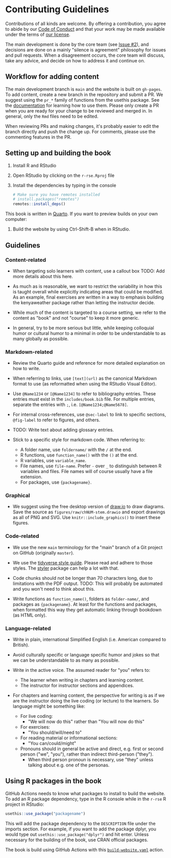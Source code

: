 # Contributing Guidelines

Contributions of all kinds are welcome. By offering a contribution, you
agree to abide by our [Code of Conduct](CODE_OF_CONDUCT.md) and that
your work may be made available under the terms of [our
license](LICENSE.md).

The main development is done by the core team (see [Issue
#2](https://github.com/merely-useful/r-rse/issues/2)), and decisions are
done on a mainly "silence is agreement" philosophy for issues and pull
requests. When a disagreement occurs, the core team will discuss, take
any advice, and decide on how to address it and continue on.

## Workflow for adding content

The main development branch is `main` and the website is built on
`gh-pages`. To add content, create a new branch in the repository and
submit a PR. We suggest using the `pr_*` family of functions from the
usethis package. See the
[documentation](https://usethis.r-lib.org/articles/articles/pr-functions.html)
for learning how to use them. Please only create a PR when you are ready
for your change to be reviewed and merged in. In general, only the `Rmd`
files need to be edited.

When reviewing PRs and making changes, it's probably easier to edit the
branch directly and push the change up. For comments, please use the
commenting features in the PR.

## Setting up and building the book

1.  Install R and RStudio

2.  Open RStudio by clicking on the `r-rse.Rproj` file

3.  Install the dependencies by typing in the console

    ``` r
    # Make sure you have remotes installed
    # install.packages("remotes")
    remotes::install_deps()
    ```

This book is written in [Quarto](https://quarto.org/). If you want to
preview builds on your own computer:

1.  Build the website by using Ctrl-Shift-B when in RStudio.

## Guidelines

### Content-related

-   When targeting solo learners with content, use a callout box TODO:
    Add more details about this here.

-   As much as is reasonable, we want to restrict the variability in how
    this is taught overall while explicitly indicating areas that could
    be modified. As an example, final exercises are written in a way to
    emphasis building the kenyaweather package rather than letting the
    instructor decide.

-   While much of the content is targeted to a course setting, we refer
    to the content as "book" and not "course" to keep it more generic.

-   In general, try to be more serious but little, while keeping
    colloquial humor or cultural humor to a minimal in order to be
    understandable to as many globally as possible.

### Markdown-related

-   Review the Quarto guide and reference for more detailed explanation
    on how to write.

-   When referring to links, use `[text](url)` as the canonical Markdown
    format to use (as reformatted when using the RStudio Visual Editor).

-   Use `@Name1234` or `[@Name1234]` to refer to bibliography entries.
    These entries must exist in the `includes/book.bib` file. For
    multiple entries, separate the entries with `;`, i.e.
    `[@Name1234;@Name5678]`.

-   For internal cross-references, use `@sec-label` to link to specific
    sections, `@fig-label` to refer to figures, and others.

-   TODO: Write text about adding glossary entries.

-   Stick to a specific style for markdown code. When referring to:

    -   A folder name, use `foldername/` with the `/` at the end.
    -   R functions, use `function_name()` with the `()` at the end.
    -   R variables, use `variable_name`.
    -   File names, use `file-name`. Prefer `-` over `_` to distinguish
        between R variables and files. File names will of course usually
        have a file extension.
    -   For packages, use `{packagename}`.

### Graphical

-   We suggest using the free desktop version of
    [draw.io](https://www.draw.io/) to draw diagrams. Save the source as
    `figures/raw/chNUM-stem.drawio` and export drawings as all of PNG
    and SVG. Use `knitr::include_graphics()` to insert these figures.

### Code-related

-   We use the new `main` terminology for the "main" branch of a Git
    project on GitHub (originally `master`).

-   We use the [tidyverse style guide](https://style.tidyverse.org/).
    Please read and adhere to those styles. The
    [styler](https://styler.r-lib.org/) package can help a lot with
    that.

-   Code chunks should not be longer than 70 characters long, due to
    limitations with the PDF output. TODO: This will probably be
    automated and you won't need to think about this.

- Write functions as `function_name()`, folders as `folder-name/`, and
packages as `{packagename}`. At least for the functions and packages, when formatted
this way they get automatic linking through bookdown (as HTML only).

### Language-related

-   Write in plain, international Simplified English (i.e. American
    compared to British).

-   Avoid culturally specific or language specific humor and jokes so
    that we can be understandable to as many as possible.

-   Write in the active voice. The assumed reader for "you" refers to:

    -   The learner when writing in chapters and learning content.
    -   The instructor for instructor sections and appendices.

-   For chapters and learning content, the perspective for writing is as
    if we are the instructor doing the live coding (or lecture) to the
    learners. So language might be something like:

    -   For live coding:
        -   "We will now do this" rather than "You will now do this"
    -   For exercises:
        -   "You should/will/need to"
    -   For reading material or informational sections:
        -   "You can/could/might"
    -   Pronouns should in general be active and direct, e.g. first or
        second person ("we", "you"), rather than indirect third-person
        ("they").
        -   When third person pronoun is necessary, use "they" unless
            talking about e.g. one of the personas.

## Using R packages in the book

GitHub Actions needs to know what packages to install to build the
website. To add an R package dependency, type in the R console while in
the `r-rse` R project in RStudio:

``` r
usethis::use_package("packagename")
```

This will add the package dependency to the `DESCRIPTION` file under the
imports section. For example, if you want to add the package dplyr, you
would type out `usethis::use_package("dplyr")` and hit enter. Unless
necessary for the building of the book, use CRAN official packages.

The book is build using GitHub Actions with this
[`build-website.yaml`](.github/workflows/build-website.yaml) action.
